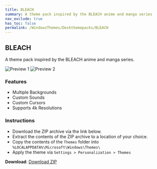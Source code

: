 ```yaml
---
title: BLEACH
summary: A theme pack inspired by the BLEACH anime and manga series
nav_exclude: true
has_toc: false
permalink: /WindowsThemes/Deskthemepacks/BLEACH
---
```


## BLEACH

A theme pack inspired by the BLEACH anime and manga series.

![Preview 1](https://gitlab.com/the-back-room/deskthemepacks/sfw/bleach/-/raw/main/Extras/Preview.bmp)
![Preview 2](https://gitlab.com/the-back-room/deskthemepacks/sfw/bleach/-/raw/main/Extras/Preview-2.bmp)

### Features

- Multiple Backgrounds
- Custom Sounds
- Custom Cursors
- Supports 4k Resolutions

### Instructions

- Download the ZIP archive via the link below.
- Extract the contents of the ZIP archive to a location of your choice.
- Copy the contents of the `Themes` folder into `%LOCALAPPDATA%\Microsoft\Windows\Themes\`
- Apply the theme via `Settings > Personalization > Themes`

**Download**: [Download ZIP](https://gitlab.com/the-back-room/deskthemepacks/sfw/bleach/-/archive/main/bleach-main.zip)
